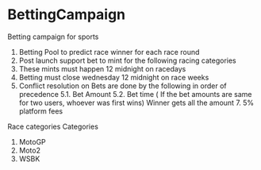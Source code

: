 # BettingCampaign

Betting campaign for sports

1. Betting Pool to predict race winner for each race round
2. Post launch support bet to mint for the following racing categories
3. These mints must happen 12 midnight on racedays
4. Betting must close wednesday 12 midnight on race weeks
5. Conflict resolution on Bets are done by the following in order of precedence
   5.1. Bet Amount
   5.2. Bet time ( If the bet amounts are same for two users, whoever was first wins)
   Winner gets all the amount 7. 5% platform fees

Race categories Categories

1. MotoGP
2. Moto2
3. WSBK
